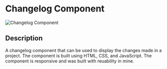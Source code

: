 # Changelog Component

![Changelog Component]()

## Description

A changelog component that can be used to display the changes made in a project. The component is built using HTML, CSS, and JavaScript. The component is responsive and was built with reuability in mine.